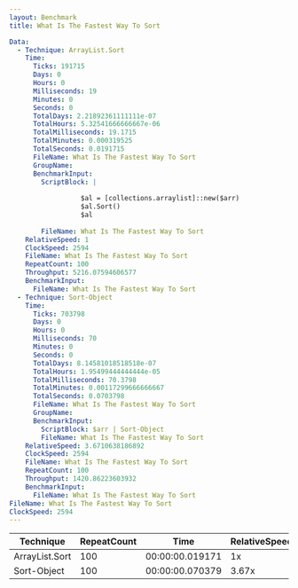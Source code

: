 ```yaml
---
layout: Benchmark
title: What Is The Fastest Way To Sort

Data: 
  - Technique: ArrayList.Sort
    Time: 
      Ticks: 191715
      Days: 0
      Hours: 0
      Milliseconds: 19
      Minutes: 0
      Seconds: 0
      TotalDays: 2.21892361111111e-07
      TotalHours: 5.32541666666667e-06
      TotalMilliseconds: 19.1715
      TotalMinutes: 0.000319525
      TotalSeconds: 0.0191715
      FileName: What Is The Fastest Way To Sort
      GroupName: 
      BenchmarkInput: 
        ScriptBlock: |
           
                  $al = [collections.arraylist]::new($arr) 
                  $al.Sort()
                  $al
              
        FileName: What Is The Fastest Way To Sort
    RelativeSpeed: 1
    ClockSpeed: 2594
    FileName: What Is The Fastest Way To Sort
    RepeatCount: 100
    Throughput: 5216.07594606577
    BenchmarkInput: 
      FileName: What Is The Fastest Way To Sort
  - Technique: Sort-Object
    Time: 
      Ticks: 703798
      Days: 0
      Hours: 0
      Milliseconds: 70
      Minutes: 0
      Seconds: 0
      TotalDays: 8.14581018518518e-07
      TotalHours: 1.95499444444444e-05
      TotalMilliseconds: 70.3798
      TotalMinutes: 0.00117299666666667
      TotalSeconds: 0.0703798
      FileName: What Is The Fastest Way To Sort
      GroupName: 
      BenchmarkInput: 
        ScriptBlock: $arr | Sort-Object
        FileName: What Is The Fastest Way To Sort
    RelativeSpeed: 3.6710638186892
    ClockSpeed: 2594
    FileName: What Is The Fastest Way To Sort
    RepeatCount: 100
    Throughput: 1420.86223603932
    BenchmarkInput: 
      FileName: What Is The Fastest Way To Sort
FileName: What Is The Fastest Way To Sort
ClockSpeed: 2594
---
```





|Technique     |RepeatCount|Time           |RelativeSpeed|Throughput|
|--------------|-----------|---------------|-------------|----------|
|ArrayList.Sort|100        |00:00:00.019171|1x           |5216.08/s |
|Sort-Object   |100        |00:00:00.070379|3.67x        |1420.86/s |
